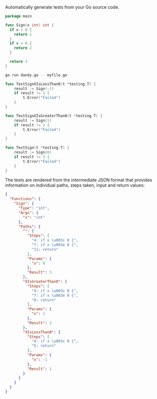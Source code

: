 Automatically generate tests from your Go source code.

```go
package main

func Sign(x int) int {
  if x < 0 {
    return 1
  }
  if x > 0 {
    return 2
  }

  return 3
}
```

```bash
go run dandy.go -- myfile.go
```

```go
func TestSignXIsLessThan0(t *testing.T) {
	result := Sign(-1)
	if result != 1 {
		t.Error("Failed")
	}
}

func TestSignXIsGreaterThan0(t *testing.T) {
	result := Sign(1)
	if result != 2 {
		t.Error("Failed")
	}
}

func TestSign(t *testing.T) {
	result := Sign(0)
	if result != 3 {
		t.Error("Failed")
	}
}
```

The tests are rendered from the intermediate JSON format that provides
information on individual paths, steps taken, input and return values:

```json
{
  "Functions": {
    "Sign": {
      "Type": "int",
      "Args": {
        "x": "int"
      },
      "Paths": {
        "": {
          "Steps": [
            "4: if x \u003c 0 {",
            "7: if x \u003e 0 {",
            "11: return"
          ],
          "Params": {
            "x": 0
          },
          "Result": 3
        },
        "XIsGreaterThan0": {
          "Steps": [
            "4: if x \u003c 0 {",
            "7: if x \u003e 0 {",
            "8: return"
          ],
          "Params": {
            "x": 1
          },
          "Result": 2
        },
        "XIsLessThan0": {
          "Steps": [
            "4: if x \u003c 0 {",
            "5: return"
          ],
          "Params": {
            "x": -1
          },
          "Result": 1
        }
      }
    }
  }
}
```
